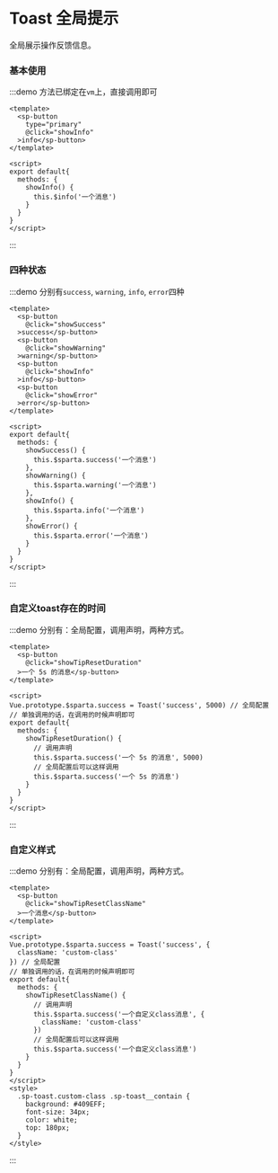 # Toast 全局提示

全局展示操作反馈信息。

### 基本使用

:::demo 方法已绑定在`vm`上，直接调用即可
```vue
<template>
  <sp-button
    type="primary"
    @click="showInfo"
  >info</sp-button>
</template>

<script>
export default{
  methods: {
    showInfo() {
      this.$info('一个消息')
    }
  }
}
</script>
```
:::

### 四种状态

:::demo 分别有`success`, `warning`, `info`, `error`四种
```vue
<template>
  <sp-button
    @click="showSuccess"
  >success</sp-button>
  <sp-button
    @click="showWarning"
  >warning</sp-button>
  <sp-button
    @click="showInfo"
  >info</sp-button>
  <sp-button
    @click="showError"
  >error</sp-button>
</template>

<script>
export default{
  methods: {
    showSuccess() {
      this.$sparta.success('一个消息')
    },
    showWarning() {
      this.$sparta.warning('一个消息')
    },
    showInfo() {
      this.$sparta.info('一个消息')
    },
    showError() {
      this.$sparta.error('一个消息')
    }
  }
}
</script>
```
:::

### 自定义toast存在的时间

:::demo 分别有：全局配置，调用声明，两种方式。
```vue
<template>
  <sp-button
    @click="showTipResetDuration"
  >一个 5s 的消息</sp-button>
</template>

<script>
Vue.prototype.$sparta.success = Toast('success', 5000) // 全局配置
// 单独调用的话，在调用的时候声明即可
export default{
  methods: {
    showTipResetDuration() {
      // 调用声明
      this.$sparta.success('一个 5s 的消息', 5000)
      // 全局配置后可以这样调用
      this.$sparta.success('一个 5s 的消息')
    }
  }
}
</script>
```
:::
### 自定义样式

:::demo 分别有：全局配置，调用声明，两种方式。
```vue
<template>
  <sp-button
    @click="showTipResetClassName"
  >一个消息</sp-button>
</template>

<script>
Vue.prototype.$sparta.success = Toast('success', {
  className: 'custom-class'
}) // 全局配置
// 单独调用的话，在调用的时候声明即可
export default{
  methods: {
    showTipResetClassName() {
      // 调用声明
      this.$sparta.success('一个自定义class消息', {
        className: 'custom-class'
      })
      // 全局配置后可以这样调用
      this.$sparta.success('一个自定义class消息')
    }
  }
}
</script>
<style>
  .sp-toast.custom-class .sp-toast__contain {
    background: #409EFF;
    font-size: 34px;
    color: white;
    top: 180px;
  }
</style>
```
:::

<script>
export default{
  methods: {
    showSuccess() {
      this.$sparta.success('一个消息')
    },
    showWarning() {
      this.$sparta.warning('一个消息')
    },
    showInfo() {
      this.$sparta.info('一个消息')
    },
    showError() {
      this.$sparta.error('一个消息')
    },
    showTipResetDuration() {
      this.$sparta.success('一个 5s 的消息', 5000)
    },
     showTipResetClassName() {
      // 调用声明
      this.$sparta.success('一个自定义class消息', {
        className: 'custom-class'
      })
    }
  }
}
</script>
<style>
  .sp-toast.custom-class .sp-toast__contain {
    background: #409EFF;
    font-size: 34px;
    color: white;
    top: 180px;
  }
</style>